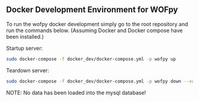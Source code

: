 ## Docker Development Environment for WOFpy

To run the wofpy docker development simply go to the root repository and run the commands below. (Assuming Docker and Docker compose have been installed.)

Startup server:

```bash
sudo docker-compose -f docker_dev/docker-compose.yml -p wofpy up
```

Teardown server:

```bash
sudo docker-compose -f docker_dev/docker-compose.yml -p wofpy down --volumes
```

NOTE: No data has been loaded into the mysql database!
